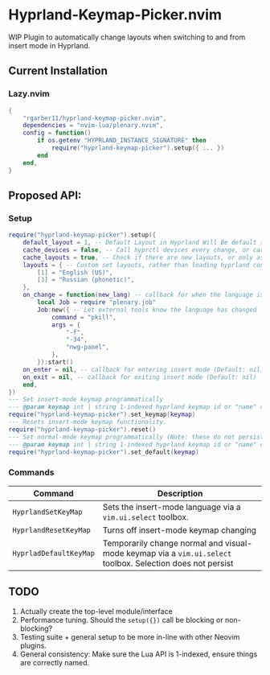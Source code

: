 # Hyprland-Keymap-Picker.nvim

WIP Plugin to automatically change layouts when switching to and from insert mode in Hyprland.

## Current Installation

### Lazy.nvim

```lua
{
    "rgarber11/hyprland-keymap-picker.nvim",
    dependencies = "nvim-lua/plenary.nvim",
    config = function()
        if os.getenv "HYPRLAND_INSTANCE_SIGNATURE" then
            require("hyprland-keymap-picker").setup({ ... })
        end
    end,
}
```

## Proposed API:

### Setup

```lua
require("hyprland-keymap-picker").setup({
    default_layout = 1, -- Default Layout in Hyprland Will Be default (Default: 1)
    cache_devices = false, -- Call hyprctl devices every change, or cache keyboards (Default: false)
    cache_layouts = true, -- Check if there are new layouts, or only ask once (Note: This significantly slows things down) (Default: false)
    layouts = { -- Custom set layouts, rather than loading hyprland config. Note that the ordering relative to the config stil matters (not zero indexed here). (Default: Hyprland Config)
        [1] = "English (US)",
        [3] = "Russian (phonetic)",
    },
    on_change = function(new_lang) -- callback for when the language is changed. (Default: nil)
        local Job = require "plenary.job"
        Job:new({ -- Let external tools know the language has changed
            command = "pkill",
            args = {
                "-f",
                "-34",
                "nwg-panel",
            },
        }):start()
    on_enter = nil, -- callback for entering insert mode (Default: nil)
    on_exit = nil, -- callback for exiting insert mode (Default: nil)
    end,
})
--- Set insert-mode keymap programmatically
--- @param keymap int | string 1-indexed hyprland keymap id or "name" of keymap (as in hyprctl devices)
require("hyprland-keymap-picker").set_keymap(keymap)
--- Resets insert-mode keymap functionality.
require("hyprland-keymap-picker").reset()
--- Set normal-mode keymap programmatically (Note: these do not persist nvim instances. For that, change setup call)
--- @param keymap int | string 1-indexed hyprland keymap id or "name" of keymap (as in hyprctl devices)
require("hyprland-keymap-picker").set_default(keymap)


```

### Commands

| Command                | Description                                                                                                |
| ---------------------- | ---------------------------------------------------------------------------------------------------------- |
| `HyprlandSetKeyMap`    | Sets the insert-mode language via a `vim.ui.select` toolbox.                                               |
| `HyprlandResetKeyMap`  | Turns off insert-mode keymap changing                                                                      |
| `HyprladDefaultKeyMap` | Temporarily change normal and visual-mode keymap via a `vim.ui.select` toolbox. Selection does not persist |

## TODO

1. Actually create the top-level module/interface
2. Performance tuning. Should the `setup({})` call be blocking or non-blocking?
3. Testing suite + general setup to be more in-line with other Neovim plugins.
4. General consistency: Make sure the Lua API is 1-indexed, ensure things are correctly named. 
